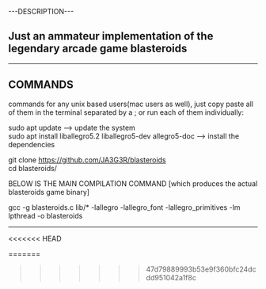 ---DESCRIPTION---

Just an ammateur implementation of the legendary arcade game blasteroids
-----------------

------------
  COMMANDS
------------

commands for any unix based users(mac users as well), just copy paste all of them in the terminal separated by a ; or run each of them individually:

sudo apt update --> update the system                                                                                           
sudo apt install liballegro5.2 liballegro5-dev allegro5-doc --> install the dependencies

git clone https://github.com/JA3G3R/blasteroids                                                                                 
cd blasteroids/

BELOW IS THE MAIN COMPILATION COMMAND [which produces the actual blasteroids game binary]

gcc -g blasteroids.c lib/* -lallegro -lallegro_font -lallegro_primitives -lm lpthread -o blasteroids

-------------------
<<<<<<< HEAD

=======
>>>>>>> 47d79889993b53e9f360bfc24dcdd951042a1f8c
